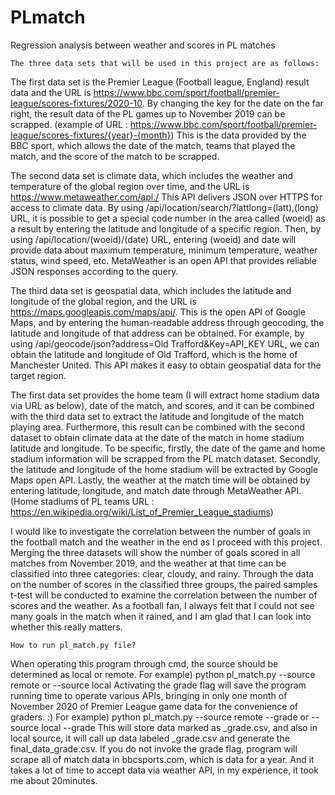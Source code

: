 # PLmatch
Regression analysis between weather and scores in PL matches

    The three data sets that will be used in this project are as follows:
 The first data set is the Premier League (Football league, England) result data and the URL is 
https://www.bbc.com/sport/football/premier-league/scores-fixtures/2020-10. By changing the key for the 
date on the far right, the result data of the PL games up to November 2019 can be scrapped. (example of 
URL : https://www.bbc.com/sport/football/premier-league/scores-fixtures/{year}-{month}) This is the 
data provided by the BBC sport, which allows the date of the match, teams that played the match, and the 
score of the match to be scrapped. 

 The second data set is climate data, which includes the weather and temperature of the global 
region over time, and the URL is https://www.metaweather.com/api./ This API delivers JSON over 
HTTPS for access to climate data. By using /api/location/search/?lattlong=(latt),(long) URL, it is 
possible to get a special code number in the area called (woeid) as a result by entering the latitude and 
longitude of a specific region. Then, by using /api/location/(woeid)/(date) URL, entering (woeid) and date 
will provide data about maximum temperature, minimum temperature, weather status, wind speed, etc. 
MetaWeather is an open API that provides reliable JSON responses according to the query.

 The third data set is geospatial data, which includes the latitude and longitude of the global region, 
and the URL is https://maps.googleapis.com/maps/api/. This is the open API of Google Maps, and by 
entering the human-readable address through geocoding, the latitude and longitude of that address can be 
obtained. For example, by using /api/geocode/json?address=Old Trafford&Key=API_KEY URL, we can 
obtain the latitude and longitude of Old Trafford, which is the home of Manchester United. This API 
makes it easy to obtain geospatial data for the target region.

 The first data set provides the home team (I will extract home stadium data via URL as below), 
date of the match, and scores, and it can be combined with the third data set to extract the latitude and 
longitude of the match playing area. Furthermore, this result can be combined with the second dataset to 
obtain climate data at the date of the match in home stadium latitude and longitude. To be specific, firstly, 
the date of the game and home stadium information will be scrapped from the PL match dataset. Secondly, 
the latitude and longitude of the home stadium will be extracted by Google Maps open API. Lastly, the 
weather at the match time will be obtained by entering latitude, longitude, and match date through 
MetaWeather API.
(Home stadiums of PL teams URL : https://en.wikipedia.org/wiki/List_of_Premier_League_stadiums)

 I would like to investigate the correlation between the number of goals in the football match and 
the weather in the end as I proceed with this project. Merging the three datasets will show the number of 
goals scored in all matches from November 2019, and the weather at that time can be classified into three 
categories: clear, cloudy, and rainy. Through the data on the number of scores in the classified three 
groups, the paired samples t-test will be conducted to examine the correlation between the number of 
scores and the weather. As a football fan, I always felt that I could not see many goals in the match when 
it rained, and I am glad that I can look into whether this really matters.

    How to run pl_match.py file?
When operating this program through cmd, the source should be determined as local or remote.
For example) python pl_match.py --source remote or --source local
Activating the grade flag will save the program running time to operate various APIs, bringing in only one month of November 2020 of Premier League game data for the convenience of graders. :)
For example) python pl_match.py --source remote --grade or --source local --grade
This will store data marked as _grade.csv, and also in local source, it will call up data labeled _grade.csv and generate the final_data_grade.csv.
If you do not invoke the grade flag, program will scrape all of match data in bbcsports.com, which is data for a year.
And it takes a lot of time to accept data via weather API, in my experience, it took me about 20minutes. 
